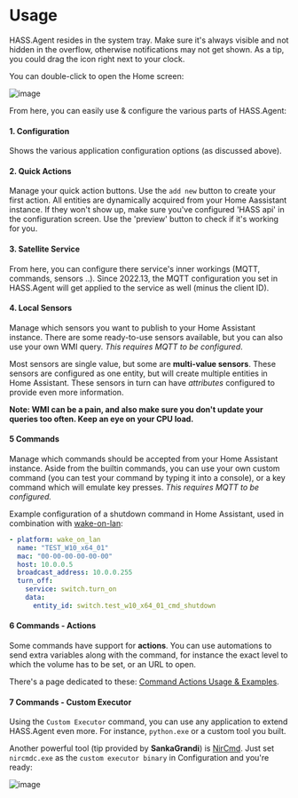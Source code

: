 # Usage

HASS.Agent resides in the system tray. Make sure it's always visible and not hidden in the overflow, otherwise notifications may not get shown. As a tip, you could drag the icon right next to your clock.

You can double-click to open the Home screen:

![image](https://user-images.githubusercontent.com/81011038/198242015-a46a60d6-a555-4049-8c7d-bb67dee21e72.png)

From here, you can easily use & configure the various parts of HASS.Agent:

#### 1. Configuration

Shows the various application configuration options (as discussed above).

#### 2. Quick Actions

Manage your quick action buttons. Use the `add new` button to create your first action. All entities are dynamically acquired from your Home Aassistant instance. If they won't show up, make sure you've configured 'HASS api' in the configuration screen. Use the 'preview' button to check if it's working for you.

#### 3. Satellite Service

From here, you can configure there service's inner workings (MQTT, commands, sensors ..). Since 2022.13, the MQTT configuration you set in HASS.Agent will get applied to the service as well (minus the client ID). 

#### 4. Local Sensors

Manage which sensors you want to publish to your Home Assistant instance. There are some ready-to-use sensors available, but you can also use your own WMI query.
*This requires MQTT to be configured*.

Most sensors are single value, but some are **multi-value sensors**. These sensors are configured as one entity, but will create multiple entities in Home Assistant. These sensors in turn can have *attributes* configured to provide even more information.

**Note: WMI can be a pain, and also make sure you don't update your queries too often. Keep an eye on your CPU load.**

#### 5 Commands

Manage which commands should be accepted from your Home Assistant instance. Aside from the builtin commands, you can use your own custom command (you can test your command by typing it into a console), or a key command which will emulate key presses. *This requires MQTT to be configured.*

Example configuration of a shutdown command in Home Assistant, used in combination with <a href="https://www.home-assistant.io/integrations/wake_on_lan/" target="_blank">wake-on-lan</a>:

```yaml
- platform: wake_on_lan
  name: "TEST_W10_x64_01"
  mac: "00-00-00-00-00-00"
  host: 10.0.0.5
  broadcast_address: 10.0.0.255
  turn_off:
    service: switch.turn_on
    data:
      entity_id: switch.test_w10_x64_01_cmd_shutdown
```


#### 6 Commands - Actions

Some commands have support for **actions**. You can use automations to send extra variables along with the command, for instance the exact level to which the volume has to be set, or an URL to open.

There's a page dedicated to these: [Command Actions Usage & Examples](https://hassagent.readthedocs.io/en/latest/commands/actions-usage-and-examples/).

#### 7 Commands - Custom Executor

Using the `Custom Executor` command, you can use any application to extend HASS.Agent even more. For instance, `python.exe` or a custom tool you built.

Another powerful tool (tip provided by **SankaGrandi**) is [NirCmd](https://www.nirsoft.net/utils/nircmd.html). Just set `nircmdc.exe` as the `custom executor binary` in Configuration and you're ready:

![image](https://user-images.githubusercontent.com/81011038/198242777-45cc94f9-cff3-47f6-8661-00e51d44e8ef.png)

